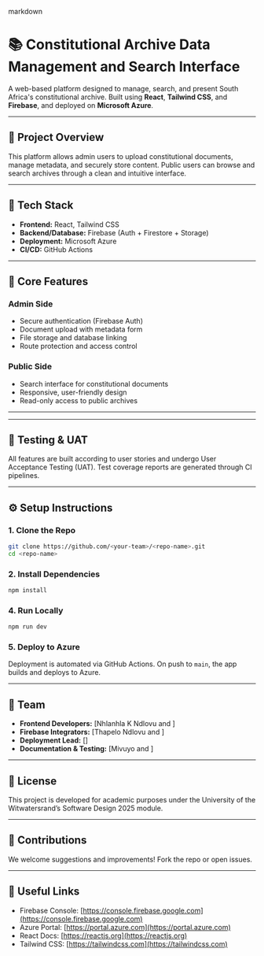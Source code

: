 

markdown
# 📚 Constitutional Archive Data Management and Search Interface

A web-based platform designed to manage, search, and present South Africa's constitutional archive. Built using **React**, **Tailwind CSS**, and **Firebase**, and deployed on **Microsoft Azure**.

---

## 🚀 Project Overview

This platform allows admin users to upload constitutional documents, manage metadata, and securely store content. Public users can browse and search archives through a clean and intuitive interface.

---

## 🧰 Tech Stack

- **Frontend:** React, Tailwind CSS  
- **Backend/Database:** Firebase (Auth + Firestore + Storage)  
- **Deployment:** Microsoft Azure  
- **CI/CD:** GitHub Actions

---

## 🔑 Core Features

### Admin Side
- Secure authentication (Firebase Auth)
- Document upload with metadata form
- File storage and database linking
- Route protection and access control

### Public Side
- Search interface for constitutional documents
- Responsive, user-friendly design
- Read-only access to public archives

---

---

## 🧪 Testing & UAT

All features are built according to user stories and undergo User Acceptance Testing (UAT). Test coverage reports are generated through CI pipelines.

---

## ⚙️ Setup Instructions

### 1. Clone the Repo
```bash
git clone https://github.com/<your-team>/<repo-name>.git
cd <repo-name>
```

### 2. Install Dependencies
```bash
npm install
```


### 4. Run Locally
```bash
npm run dev
```

### 5. Deploy to Azure
Deployment is automated via GitHub Actions. On push to `main`, the app builds and deploys to Azure.

---

## 👥 Team

- **Frontend Developers:** [Nhlanhla K Ndlovu and ]  
- **Firebase Integrators:** [Thapelo Ndlovu and ]  
- **Deployment Lead:** []  
- **Documentation & Testing:** [Mivuyo and ]

---

## 📄 License

This project is developed for academic purposes under the University of the Witwatersrand’s Software Design 2025 module.

---

## 🙌 Contributions

We welcome suggestions and improvements! Fork the repo or open issues.

---

## 🔗 Useful Links

- Firebase Console: [https://console.firebase.google.com](https://console.firebase.google.com)  
- Azure Portal: [https://portal.azure.com](https://portal.azure.com)  
- React Docs: [https://reactjs.org](https://reactjs.org)  
- Tailwind CSS: [https://tailwindcss.com](https://tailwindcss.com)
```
